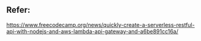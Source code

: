 ## Refer: 
https://www.freecodecamp.org/news/quickly-create-a-serverless-restful-api-with-nodejs-and-aws-lambda-api-gateway-and-a6be891cc16a/